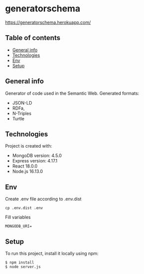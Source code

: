 # generatorschema
https://generatorschema.herokuapp.com/

## Table of contents
* [General info](#general-info)
* [Technologies](#technologies)
* [Env](#env)
* [Setup](#setup)

## General info
Generator of code used in the Semantic Web.
Generated formats:
* JSON-LD
* RDFa,
* N-Triples
* Turtle
	
## Technologies
Project is created with:
* MongoDB version: 4.5.0
* Express version: 4.17.1
* React 18.0.0
* Node.js 16.13.0

## Env
Create .env file according to .env.dist 

```
cp .env.dist .env
```

Fill variables

```
MONGODB_URI=
```
	
## Setup
To run this project, install it locally using npm:

```
$ npm install
$ node server.js
```
